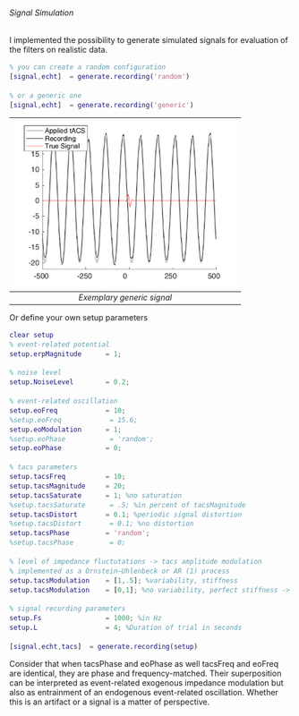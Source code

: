 ###### Signal Simulation
I implemented the possibility to generate simulated signals for evaluation of the filters on realistic data.
```matlab
% you can create a random configuration
[signal,echt]  = generate.recording('random')

% or a generic one
[signal,echt]  = generate.recording('generic')
```

|<img src="docs\img\eva\three_approaches_raw.png" width = "400"></th>|
|:----:|
| _Exemplary generic signal_|

Or define your own setup parameters
```matlab
clear setup
% event-related potential
setup.erpMagnitude      = 1;

% noise level
setup.NoiseLevel        = 0.2;

% event-related oscillation
setup.eoFreq            = 10;
%setup.eoFreq            = 15.6;
setup.eoModulation      = 1;
%setup.eoPhase           = 'random';
setup.eoPhase           = 0;

% tacs parameters
setup.tacsFreq          = 10;
setup.tacsMagnitude     = 20;
setup.tacsSaturate      = 1; %no saturation
%setup.tacsSaturate      = .5; %in percent of tacsMagnitude
setup.tacsDistort       = 0.1; %periodic signal distortion
%setup.tacsDistort       = 0.1; %no distortion
setup.tacsPhase         = 'random';
%setup.tacsPhase         = 0;

% level of impedance fluctutations -> tacs amplitude modulation
% implemented as a Ornstein–Uhlenbeck or AR (1) process
setup.tacsModulation    = [1,.5]; %variability, stiffness
setup.tacsModulation    = [0,1]; %no variability, perfect stiffness -> stationary signal

% signal recording parameters
setup.Fs                = 1000; %in Hz
setup.L                 = 4; %Duration of trial in seconds

[signal,echt,tacs]  = generate.recording(setup)
```
Consider that when tacsPhase and eoPhase as well tacsFreq and eoFreq are identical, they are phase and frequency-matched. Their superposition can be interpreted as event-related exogenous impedance modulation but also as entrainment of an endogenous event-related oscillation. Whether this is an artifact or a signal is a matter of perspective.
